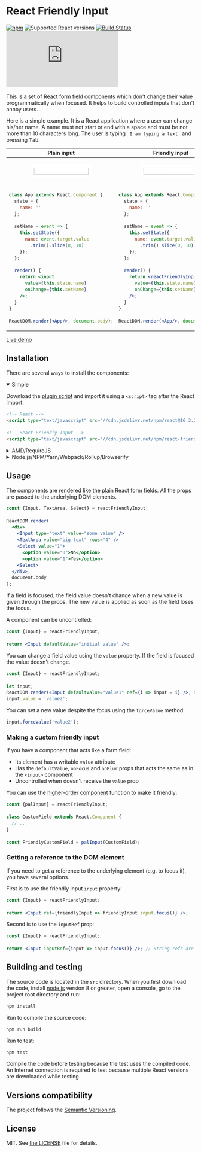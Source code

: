 # React Friendly Input

[![npm](https://img.shields.io/npm/v/react-friendly-input.svg)](https://www.npmjs.com/package/react-friendly-input)
![Supported React versions](https://img.shields.io/badge/React-v0.14,_v15,_v16-brightgreen.svg)
[![Build Status](https://travis-ci.org/Finesse/react-friendly-input.svg?branch=master)](https://travis-ci.org/Finesse/react-friendly-input)
[![Gzip size](http://img.badgesize.io/http://cdn.jsdelivr.net/npm/react-friendly-input/dist/react-friendly-input.umd.min.js?compression=gzip)](http://cdn.jsdelivr.net/npm/react-friendly-input/dist/react-friendly-input.umd.min.js)

This is a set of [React](https://reactjs.org) form field components which don't change their value programmatically 
when focused. It helps to build controlled inputs that don't annoy users.

Here is a simple example. It is a React application where a user can change his/her name. A name must not start or end 
with a space and must be not more than 10 characters long. The user is typing ` I am typing a text ` and pressing <kbd>Tab</kbd>.

<table>
<thead>
<tr><th>Plain input</th><th>Friendly input</th></tr>
</thead>
<tbody>
<tr>
<td align="center">
      
![Plain input demo](docs/plainInput.gif?raw=true)
        
</td>
<td align="center">
      
![Friendly input demo](docs/friendlyInput.gif?raw=true)
        
</td>
</tr>
<tr>
<td>

```jsx
class App extends React.Component {
  state = {
    name: ''
  };
  
  setName = event => {
    this.setState({
      name: event.target.value
        .trim().slice(0, 10)
    });
  };
  
  render() {
    return <input
      value={this.state.name}
      onChange={this.setName}
    />;
  }
}

ReactDOM.render(<App/>, document.body);
```

</td>
<td>

```jsx
class App extends React.Component {
  state = {
    name: ''
  };
  
  setName = event => {
    this.setState({
      name: event.target.value
        .trim().slice(0, 10)
    });
  };
  
  render() {
    return <reactFriendlyInput.Input
      value={this.state.name}
      onChange={this.setName}
    />;
  }
}

ReactDOM.render(<App/>, document.body);
```

</td>
</tr>
</tbody>
</table>

[Live demo](https://codepen.io/TheFinesse/pen/XqRVRL?editors=0010)


## Installation

There are several ways to install the components:

<details open>
<summary>Simple</summary>

Download the [plugin script](dist/react-friendly-input.umd.min.js) and import it using a `<script>` tag after the React 
import.

```html
<!-- React -->
<script type="text/javascript" src="//cdn.jsdelivr.net/npm/react@16.3.2/umd/react.production.min.js"></script>

<!-- React Friendly Input -->
<script type="text/javascript" src="//cdn.jsdelivr.net/npm/react-friendly-input@0.1.3/dist/react-friendly-input.umd.min.js"></script>
```
</details>

<details>
<summary>AMD/RequireJS</summary>

The script requires the following AMD modules to be available:

* `react` — React.

Installation:

```js
require.config({
  paths: {
    react: '//cdn.jsdelivr.net/npm/react@16.3.2/umd/react.production.min',
    'react-friendly-input': '//cdn.jsdelivr.net/npm/react-friendly-input@0.1.3/dist/react-friendly-input.umd.min'
  }
});

define('myModule', ['react-friendly-input'], function (reactFriendlyInput) {
    // ...
});
```
</details>

<details>
<summary>Node.js/NPM/Yarn/Webpack/Rollup/Browserify</summary>

Install the package:

```bash
npm install react-friendly-input --save
```

Require it:

```js
const reactFriendlyInput = require('react-friendly-input');
```
</details>


## Usage

The components are rendered like the plain React form fields. All the props are passed to the underlying DOM elements.

```jsx
const {Input, TextArea, Select} = reactFriendlyInput;

ReactDOM.render(
  <div>
    <Input type="text" value="some value" />
    <TextArea value="big text" rows="4" />
    <Select value="1">
      <option value="0">No</option>
      <option value="1">Yes</option>
    <Select>
  </div>,
  document.body
);
```

If a field is focused, the field value doesn't change when a new value is given through the props.
The new value is applied as soon as the field loses the focus.

A component can be uncontrolled:

```jsx
const {Input} = reactFriendlyInput;

return <Input defaultValue="initial value" />;
```

You can change a field value using the `value` property. If the field is focused the value doesn't change.

```jsx
const {Input} = reactFriendlyInput;

let input;
ReactDOM.render(<Input defaultValue="value1" ref={i => input = i} />, document.body);
input.value = 'value2';
```

You can set a new value despite the focus using the `forceValue` method:

```jsx
input.forceValue('value2');
```

### Making a custom friendly input

If you have a component that acts like a form field:

* Its element has a writable `value` attribute
* Has the `defaultValue`, `onFocus` and `onBlur` props that acts the same as in the `<input>` component
* Uncontrolled when doesn't receive the `value` prop

You can use the [higher-order component](https://reactjs.org/docs/higher-order-components.html) function to make it 
friendly:

```js
const {palInput} = reactFriendlyInput;

class CustomField extends React.Component {
  // ...
}

const FriendlyCustomField = palInput(CustomField);
```

### Getting a reference to the DOM element

If you need to get a reference to the underlying element (e.g. to focus it), you have several options.

First is to use the friendly input `input` property:

```jsx
const {Input} = reactFriendlyInput;

return <Input ref={friendlyInput => friendlyInput.input.focus()} />;
```

Second is to use the `inputRef` prop:

```jsx
const {Input} = reactFriendlyInput;

return <Input inputRef={input => input.focus()} />; // String refs are not supported here
```


## Building and testing

The source code is located in the `src` directory. When you first download the code, install 
[node.js](https://nodejs.org/) version 8 or greater, open a console, go to the project root directory and run:
 
```bash
npm install
```

Run to compile the source code:

```bash
npm run build
```

Run to test:

```bash
npm test
```

Compile the code before testing because the test uses the compiled code. 
An Internet connection is required to test because multiple React versions are downloaded while testing.


## Versions compatibility

The project follows the [Semantic Versioning](http://semver.org).


## License

MIT. See [the LICENSE](LICENSE) file for details.
